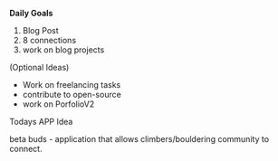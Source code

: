 **Daily Goals**

1. Blog Post
2. 8 connections
3. work on blog projects

(Optional Ideas)

- Work on freelancing tasks
- contribute to open-source
- work on PorfolioV2



Todays APP Idea

beta buds - application that allows climbers/bouldering community to connect. 

